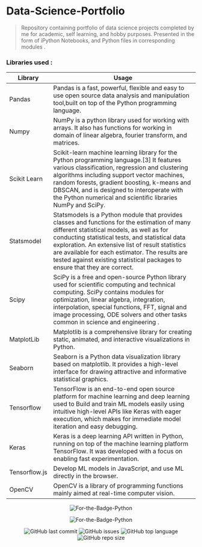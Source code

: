 # Data-Science-Portfolio
> Repository containing portfolio of data science projects completed by me for academic, self learning, and hobby purposes. Presented in the form of iPython Notebooks, and Python files in corresponding modules .



### Libraries used :

Library | Usage
------------ | -------------
Pandas | Pandas is a fast, powerful, flexible and easy to use open source data analysis and manipulation tool,built on top of the Python programming language.
Numpy | NumPy is a python library used for working with arrays. It also has functions for working in domain of linear algebra, fourier transform, and matrices.
Scikit Learn | Scikit-learn machine learning library for the Python programming language.[3] It features various classification, regression and clustering algorithms including support vector machines, random forests, gradient boosting, k-means and DBSCAN, and is designed to interoperate with the Python numerical and scientific libraries NumPy and SciPy.
Statsmodel | Statsmodels is a Python module that provides classes and functions for the estimation of many different statistical models, as well as for conducting statistical tests, and statistical data exploration. An extensive list of result statistics are available for each estimator. The results are tested against existing statistical packages to ensure that they are correct. 
Scipy | SciPy is a free and open-source Python library used for scientific computing and technical computing. SciPy contains modules for optimization, linear algebra, integration, interpolation, special functions, FFT, signal and image processing, ODE solvers and other tasks common in science and engineering .
MatplotLib | Matplotlib is a comprehensive library for creating static, animated, and interactive visualizations in Python.
Seaborn | Seaborn is a Python data visualization library based on matplotlib. It provides a high-level interface for drawing attractive and informative statistical graphics.
Tensorflow | TensorFlow is an end-to-end open source platform for machine learning and deep learning used to Build and train ML models easily using intuitive high-level APIs like Keras with eager execution, which makes for immediate model iteration and easy debugging.
Keras | Keras is a deep learning API written in Python, running on top of the machine learning platform TensorFlow. It was developed with a focus on enabling fast experimentation.
Tensorflow.js |Develop ML models in JavaScript, and use ML directly in the browser.
OpenCV | OpenCV is a library of programming functions mainly aimed at real-time computer vision. 


<p align="center">
  <img alt="For-the-Badge-Python" src="http://ForTheBadge.com/images/badges/made-with-python.svg">
  
 
</p>

<p align="center">
 <img alt="For-the-Badge-Python" src="https://miro.medium.com/max/700/1*LkKz4wtZNBo5i-Vc8DWhTA.png">

  
 
</p>
 <p align="center">

  <img alt="GitHub last commit" src="https://img.shields.io/github/last-commit/Storiesbyharshit/Data-Science-Portfolio?style=flat-square">
  <img alt="GitHub issues" src="https://img.shields.io/github/issues/Storiesbyharshit/Data-Science-Portfolio?style=flat-square">
  <img alt="GitHub top language" src="https://img.shields.io/github/languages/top/Storiesbyharshit/Data-Science-Portfolio?style=flat-square">
  <img alt="GitHub repo size" src="https://img.shields.io/github/repo-size/Storiesbyharshit/Data-Science-Portfolio?style=flat-square">

</p>


